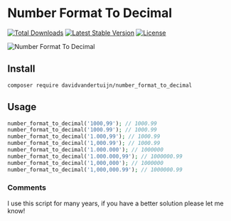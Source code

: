 # Number Format To Decimal

<a href="https://packagist.org/packages/davidvandertuijn/number_format_to_decimal"><img src="https://poser.pugx.org/davidvandertuijn/number_format_to_decimal/d/total.svg" alt="Total Downloads"></a>
<a href="https://packagist.org/packages/davidvandertuijn/number_format_to_decimal"><img src="https://poser.pugx.org/davidvandertuijn/number_format_to_decimal/v/stable.svg" alt="Latest Stable Version"></a>
<a href="https://packagist.org/packages/davidvandertuijn/number_format_to_decimal"><img src="https://poser.pugx.org/davidvandertuijn/number_format_to_decimal/license.svg" alt="License"></a>

![Number Format To Decimal](https://cdn.davidvandertuijn.nl/github/number_format_to_decimal.png)

## Install

```
composer require davidvandertuijn/number_format_to_decimal
```

## Usage

```php
number_format_to_decimal('1000,99'); // 1000.99
number_format_to_decimal('1000.99'); // 1000.99
number_format_to_decimal('1.000,99'); // 1000.99
number_format_to_decimal('1,000.99'); // 1000.99
number_format_to_decimal('1.000.000'); // 1000000
number_format_to_decimal('1.000.000,99'); // 1000000.99
number_format_to_decimal('1,000,000'); // 1000000
number_format_to_decimal('1,000,000.99'); // 1000000.99
```

### Comments

I use this script for many years, if you have a better solution please let me know!
